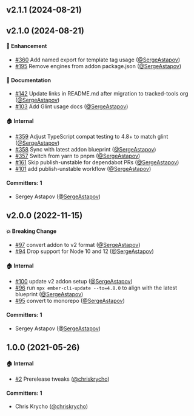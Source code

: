 

## v2.1.1 (2024-08-21)

## v2.1.0 (2024-08-21)

#### :rocket: Enhancement
* [#360](https://github.com/tracked-tools/ember-simple-track-helper/pull/360) Add named export for template tag usage ([@SergeAstapov](https://github.com/SergeAstapov))
* [#195](https://github.com/tracked-tools/ember-simple-track-helper/pull/195) Remove engines from addon package.json ([@SergeAstapov](https://github.com/SergeAstapov))

#### :memo: Documentation
* [#142](https://github.com/tracked-tools/ember-simple-track-helper/pull/142) Update links in README.md after migration to tracked-tools org ([@SergeAstapov](https://github.com/SergeAstapov))
* [#103](https://github.com/tracked-tools/ember-simple-track-helper/pull/103) Add Glint usage docs ([@SergeAstapov](https://github.com/SergeAstapov))

#### :house: Internal
* [#359](https://github.com/tracked-tools/ember-simple-track-helper/pull/359) Adjust TypeScript compat testing to 4.8+ to match glint ([@SergeAstapov](https://github.com/SergeAstapov))
* [#358](https://github.com/tracked-tools/ember-simple-track-helper/pull/358) Sync with latest addon blueprint ([@SergeAstapov](https://github.com/SergeAstapov))
* [#357](https://github.com/tracked-tools/ember-simple-track-helper/pull/357) Switch from yarn to pnpm ([@SergeAstapov](https://github.com/SergeAstapov))
* [#161](https://github.com/tracked-tools/ember-simple-track-helper/pull/161) Skip publish-unstable for dependabot PRs ([@SergeAstapov](https://github.com/SergeAstapov))
* [#101](https://github.com/tracked-tools/ember-simple-track-helper/pull/101) add publish-unstable workflow ([@SergeAstapov](https://github.com/SergeAstapov))

#### Committers: 1
- Sergey Astapov ([@SergeAstapov](https://github.com/SergeAstapov))

## v2.0.0 (2022-11-15)

#### :boom: Breaking Change
* [#97](https://github.com/chriskrycho/ember-simple-track-helper/pull/97) convert addon to v2 format ([@SergeAstapov](https://github.com/SergeAstapov))
* [#94](https://github.com/chriskrycho/ember-simple-track-helper/pull/94) Drop support for Node 10 and 12 ([@SergeAstapov](https://github.com/SergeAstapov))

#### :house: Internal
* [#100](https://github.com/chriskrycho/ember-simple-track-helper/pull/100) update v2 addon setup ([@SergeAstapov](https://github.com/SergeAstapov))
* [#96](https://github.com/chriskrycho/ember-simple-track-helper/pull/96) run `npx ember-cli-update --to=4.8.0` to align with the latest blueprint ([@SergeAstapov](https://github.com/SergeAstapov))
* [#95](https://github.com/chriskrycho/ember-simple-track-helper/pull/95) convert to monorepo ([@SergeAstapov](https://github.com/SergeAstapov))

#### Committers: 1
- Sergey Astapov ([@SergeAstapov](https://github.com/SergeAstapov))


## 1.0.0 (2021-05-26)

#### :house: Internal
* [#2](https://github.com/chriskrycho/ember-simple-track-helper/pull/2) Prerelease tweaks ([@chriskrycho](https://github.com/chriskrycho))

#### Committers: 1
- Chris Krycho ([@chriskrycho](https://github.com/chriskrycho))

